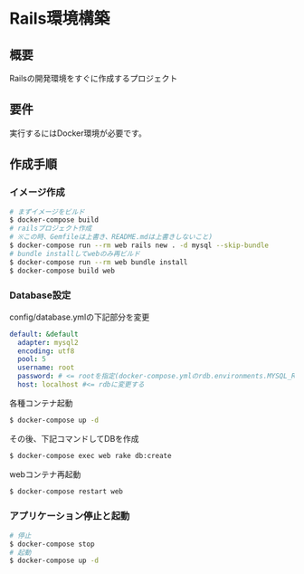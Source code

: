# Rails環境構築

## 概要

Railsの開発環境をすぐに作成するプロジェクト

## 要件

実行するにはDocker環境が必要です。

## 作成手順

### イメージ作成

```bash
# まずイメージをビルド
$ docker-compose build
# railsプロジェクト作成
# ※この時、Gemfileは上書き、README.mdは上書きしないこと)
$ docker-compose run --rm web rails new . -d mysql --skip-bundle
# bundle installしてwebのみ再ビルド
$ docker-compose run --rm web bundle install
$ docker-compose build web
```

### Database設定

config/database.ymlの下記部分を変更

```yaml
default: &default
  adapter: mysql2
  encoding: utf8
  pool: 5
  username: root
  password: # <= rootを指定(docker-compose.ymlのrdb.environments.MYSQL_ROOT_PASSWORDを指定する)
  host: localhost #<= rdbに変更する
```

各種コンテナ起動

```bash
$ docker-compose up -d
```

その後、下記コマンドしてDBを作成

```bash
$ docker-compose exec web rake db:create
```

webコンテナ再起動
```bash
$ docker-compose restart web
```

### アプリケーション停止と起動

```bash
# 停止
$ docker-compose stop
# 起動
$ docker-compose up -d
```
